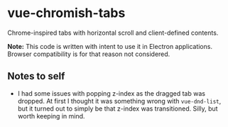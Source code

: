 # vue-chromish-tabs
Chrome-inspired tabs with horizontal scroll and client-defined contents.

**Note:**
This code is written with intent to use it in Electron applications.
Browser compatibility is for that reason not considered.

## Notes to self

* I had some issues with popping z-index as the dragged tab was dropped.
At first I thought it was something wrong with `vue-dnd-list`, but it turned out to simply be that z-index was transitioned.
Silly, but worth keeping in mind.
